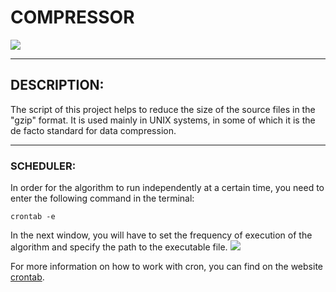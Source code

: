 # COMPRESSOR 
![](https://www.winzip.com/static/wz/images/learn/features/file-compression/file-compression.jpg)
___
## DESCRIPTION:

The script of this project helps to reduce the size of the source files in the "gzip" format.
It is used mainly in UNIX systems, in some of which it is the de facto standard for data compression.
___

### SCHEDULER:

In order for the algorithm to run independently at a certain time, you need to enter the following command in the terminal:
```commandline
crontab -e
```
In the next window, you will have to set the frequency of execution of the algorithm and specify the path to the executable file.
![](https://cdn.tutsplus.com/cdn-cgi/image/width=600/net/uploads/legacy/550_cron/1.png)

For more information on how to work with cron, you can find on the website [crontab](https://crontab.guru/).